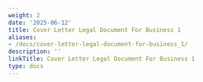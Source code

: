 ```yaml
---
weight: 2
date: '2025-06-12'
title: Cover Letter Legal Document For Business 1
aliases:
- /docs/cover-letter-legal-document-for-business_1/
description: ''
linkTitle: Cover Letter Legal Document For Business 1
type: docs
---
```


